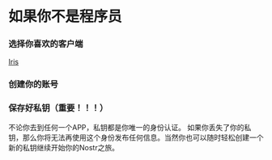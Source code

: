 # 如果你不是程序员

### 选择你喜欢的客户端

[Iris](iris.to)

### 创建你的账号

### 保存好私钥（重要！！！）

不论你去到任何一个APP，私钥都是你唯一的身份认证。 如果你丢失了你的私钥，那么你将无法再使用这个身份发布任何信息。当然你也可以随时轻松创建一个新的私钥继续开始你的Nostr之旅。

##


